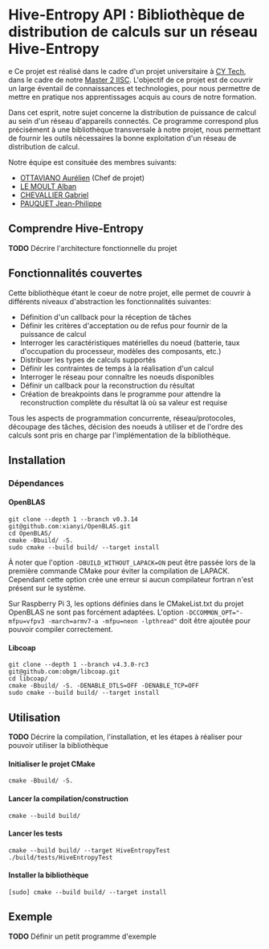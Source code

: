 # Hive-Entropy API : Bibliothèque de distribution de calculs sur un réseau Hive-Entropy
e
Ce projet est réalisé dans le cadre d'un projet universitaire à [CY Tech](https://cytech.cyu.fr/), dans le cadre de notre [Master 2 IISC](https://depinfo.u-cergy.fr/master). L'objectif de ce projet est de couvrir un large éventail de connaissances et technologies, pour nous permettre de mettre en pratique nos apprentissages acquis au cours de notre formation.

Dans cet esprit, notre sujet concerne la distribution de puissance de calcul au sein d'un réseau d'appareils connectés. Ce programme correspond plus précisément à une bibliothèque transversale à notre projet, nous permettant de fournir les outils nécessaires la bonne exploitation d'un réseau de distribution de calcul.

Notre équipe est consituée des membres suivants:

- [OTTAVIANO Aurélien](https://www.github.com/SevenMoor/) (Chef de projet)
- [LE MOULT Alban](https://www.github.com/AlbanLM/)
- [CHEVALLIER Gabriel](https://www.github.com/GabrielChev/)
- [PAUQUET Jean-Philippe](https://www.github.com/pauquetj/)

## Comprendre Hive-Entropy

**TODO** Décrire l'architecture fonctionnelle du projet

## Fonctionnalités couvertes

Cette bibliothèque étant le coeur de notre projet, elle permet de couvrir à différents niveaux d'abstraction les fonctionnalités suivantes:

- Définition d'un callback pour la réception de tâches
- Définir les critères d'acceptation ou de refus pour fournir de la puissance de calcul
- Interroger les caractéristiques matérielles du noeud (batterie, taux d'occupation du processeur, modèles des composants, etc.)
- Distribuer les types de calculs supportés
- Définir les contraintes de temps à la réalisation d'un calcul
- Interroger le réseau pour connaître les noeuds disponibles
- Définir un callback pour la reconstruction du résultat
- Création de breakpoints dans le programme pour attendre la reconstruction complète du résultat là où sa valeur est requise

Tous les aspects de programmation concurrente, réseau/protocoles, découpage des tâches, décision des noeuds à utiliser et de l'ordre des calculs sont pris en charge par l'implémentation de la bibliothèque.

## Installation

### Dépendances
#### OpenBLAS
```
git clone --depth 1 --branch v0.3.14 git@github.com:xianyi/OpenBLAS.git
cd OpenBLAS/
cmake -Bbuild/ -S.
sudo cmake --build build/ --target install 
```

À noter que l'option `-DBUILD_WITHOUT_LAPACK=ON` peut être passée lors de la première commande CMake pour éviter la compilation de LAPACK. Cependant cette option crée une erreur si aucun compilateur fortran n'est présent sur le système.

Sur Raspberry Pi 3, les options définies dans le CMakeList.txt du projet OpenBLAS ne sont pas forcément adaptées.
L'option `-DCCOMMON_OPT="-mfpu=vfpv3 -march=armv7-a -mfpu=neon -lpthread"` doit être ajoutée pour pouvoir compiler correctement.

#### Libcoap
```
git clone --depth 1 --branch v4.3.0-rc3 git@github.com:obgm/libcoap.git
cd libcoap/
cmake -Bbuild/ -S. -DENABLE_DTLS=OFF -DENABLE_TCP=OFF
sudo cmake --build build/ --target install
```

## Utilisation

**TODO** Décrire la compilation, l'installation, et les étapes à réaliser pour pouvoir utiliser la bibliothèque

#### Initialiser le projet CMake
```
cmake -Bbuild/ -S.
```

#### Lancer la compilation/construction
```
cmake --build build/
```

#### Lancer les tests
```
cmake --build build/ --target HiveEntropyTest
./build/tests/HiveEntropyTest
```

#### Installer la bibliothèque
```
[sudo] cmake --build build/ --target install
```

## Exemple

**TODO** Définir un petit programme d'exemple
